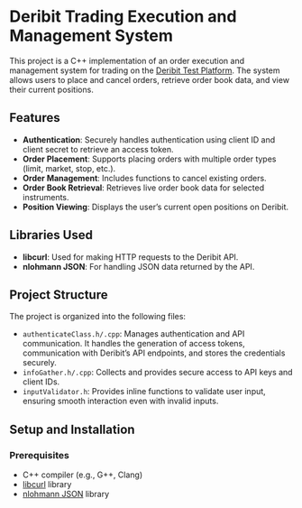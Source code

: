 # Deribit Trading Execution and Management System

This project is a C++ implementation of an order execution and management system for trading on the [Deribit Test Platform](https://test.deribit.com/). The system allows users to place and cancel orders, retrieve order book data, and view their current positions. 

## Features

- **Authentication**: Securely handles authentication using client ID and client secret to retrieve an access token.
- **Order Placement**: Supports placing orders with multiple order types (limit, market, stop, etc.).
- **Order Management**: Includes functions to cancel existing orders.
- **Order Book Retrieval**: Retrieves live order book data for selected instruments.
- **Position Viewing**: Displays the user’s current open positions on Deribit.

## Libraries Used

- **libcurl**: Used for making HTTP requests to the Deribit API.
- **nlohmann JSON**: For handling JSON data returned by the API.

## Project Structure

The project is organized into the following files:

- `authenticateClass.h/.cpp`: Manages authentication and API communication. It handles the generation of access tokens, communication with Deribit’s API endpoints, and stores the credentials securely.
- `infoGather.h/.cpp`: Collects and provides secure access to API keys and client IDs.
- `inputValidator.h`: Provides inline functions to validate user input, ensuring smooth interaction even with invalid inputs.

## Setup and Installation

### Prerequisites

- C++ compiler (e.g., G++, Clang)
- [libcurl](https://curl.se/libcurl/) library
- [nlohmann JSON](https://github.com/nlohmann/json) library

